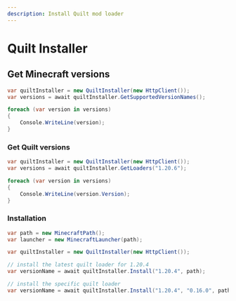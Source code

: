 ```yaml
---
description: Install Quilt mod loader
---
```


# Quilt Installer

## Get Minecraft versions

```csharp
var quiltInstaller = new QuiltInstaller(new HttpClient());
var versions = await quiltInstaller.GetSupportedVersionNames();

foreach (var version in versions)
{
    Console.WriteLine(version);
}
```

### Get Quilt versions

```csharp
var quiltInstaller = new QuiltInstaller(new HttpClient());
var versions = await quiltInstaller.GetLoaders("1.20.6");

foreach (var version in versions)
{
    Console.WriteLine(version.Version);
}
```

### Installation

```csharp
var path = new MinecraftPath();
var launcher = new MinecraftLauncher(path);

var quiltInstaller = new QuiltInstaller(new HttpClient());

// install the latest quilt loader for 1.20.4
var versionName = await quiltInstaller.Install("1.20.4", path);

// install the specific quilt loader
var versionName = await quiltInstaller.Install("1.20.4", "0.16.0", path);
```
